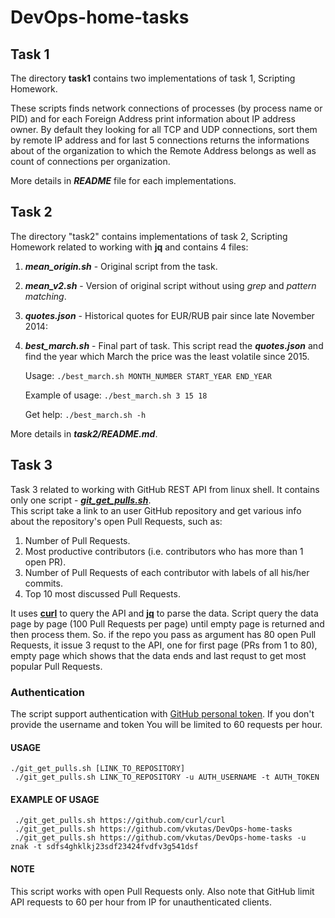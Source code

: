 # DevOps-home-tasks #
  

## Task 1 ##
The directory **task1** contains two implementations of task 1, Scripting Homework.    
  
These scripts finds network connections of processes (by process name or PID) and for each Foreign Address print information about IP address owner. 
By default they looking for all TCP and UDP connections, sort them by remote IP address and for last 5 connections returns the informations about of the organization to which the Remote Address belongs as well as count of connections per organization.   
  
More details in ***README*** file for each implementations.  
 
 
## Task 2 ##
The directory "task2" contains implementations of task 2, Scripting Homework related to working with **jq** and contains 4 files:  
1. ***mean_origin.sh*** - Original script from the task.  
2. ***mean_v2.sh*** - Version of original script without using *grep* and *pattern matching*.  
3. ***quotes.json*** -  Historical quotes for EUR/RUB pair since late November 2014:
4. ***best_march.sh*** - Final part of task. This script read the  ***quotes.json*** and find the year which March the price was the least volatile since 2015.   

    Usage: `./best_march.sh MONTH_NUMBER START_YEAR END_YEAR`

    Example of usage: `./best_march.sh 3 15 18`  

    Get help: `./best_march.sh -h`

More details in ***task2/README.md***. 

## Task 3 ##
Task 3 related to working with GitHub REST API from linux shell. It contains only one script - [***git_get_pulls.sh***](task3/git_get_pulls.sh).   
This script take a link to an user GitHub repository and get various info about the repository's open Pull Requests, such as:
1. Number of Pull Requests.
2. Most productive contributors (i.e. contributors who has more than 1 open PR).
3. Number of Pull Requests of each contributor with labels of all his/her commits.
3. Top 10 most discussed Pull Requests.

It uses [**curl**](https://github.com/curl/curl) to query the API and [**jq**](https://stedolan.github.io/jq/) to parse the data. 
Script query the data page by page (100 Pull Requests per page) until empty page is returned and then process them. So. if the repo you pass as argument has 80 open 
Pull Requests, it issue 3 requst to the API, one for first page (PRs from 1 to 80), empty page which shows that the data ends and last requst to get most popular Pull Requests. 

### Authentication ###
The script support authentication with [GitHub personal token](https://docs.github.com/en/github/authenticating-to-github/creating-a-personal-access-token). If you don't provide the username and token You will be limited to 60 requests per hour. 

#### USAGE ####

    ./git_get_pulls.sh [LINK_TO_REPOSITORY]
     ./git_get_pulls.sh LINK_TO_REPOSITORY -u AUTH_USERNAME -t AUTH_TOKEN
    
#### EXAMPLE OF USAGE ####

     ./git_get_pulls.sh https://github.com/curl/curl
     ./git_get_pulls.sh https://github.com/vkutas/DevOps-home-tasks
     ./git_get_pulls.sh https://github.com/vkutas/DevOps-home-tasks -u znak -t sdfs4ghklkj23sdf23424fvdfv3g541dsf

#### NOTE ####
This script works with open Pull Requests only.
Also note that GitHub limit API requests to 60 per hour from IP for unauthenticated clients. 